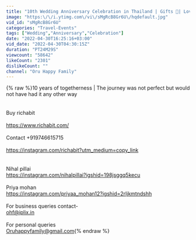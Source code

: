 ```yaml
---
title: "10th Wedding Anniversary Celebration in Thailand | Gifts 💎| Love ❤️ | Happiness 😀"
image: "https:\/\/i.ytimg.com\/vi\/sMgRcB8Gr6U\/hqdefault.jpg"
vid_id: "sMgRcB8Gr6U"
categories: "Travel-Events"
tags: ["Wedding","Anniversary","Celebration"]
date: "2022-04-30T16:25:16+03:00"
vid_date: "2022-04-30T04:30:15Z"
duration: "PT24M29S"
viewcount: "58642"
likeCount: "2301"
dislikeCount: ""
channel: "Oru Happy Family"
---
```

{% raw %}10 years of togetherness | The journey was not perfect but would not have had it any other way <br /><br /><br />Buy richabit <br /><br /><a rel="nofollow" target="blank" href="https://www.richabit.com/">https://www.richabit.com/</a><br /><br />Contact +919746615715<br /><br /><a rel="nofollow" target="blank" href="https://instagram.com/richabit?utm_medium=copy_link">https://instagram.com/richabit?utm_medium=copy_link</a><br /><br /><br />Nihal  pillai<br /><a rel="nofollow" target="blank" href="https://instagram.com/nihalpillai?igshid=198jsggq5kecu">https://instagram.com/nihalpillai?igshid=198jsggq5kecu</a><br /><br />Priya mohan  <br /><a rel="nofollow" target="blank" href="https://instagram.com/priyaa_mohan12?igshid=2rljkmtndshh">https://instagram.com/priyaa_mohan12?igshid=2rljkmtndshh</a><br /><br />For business queries contact-<br />ohf@iplix.in<br /><br />For personal queries <br />Oruhappyfamily@gmail.com{% endraw %}
